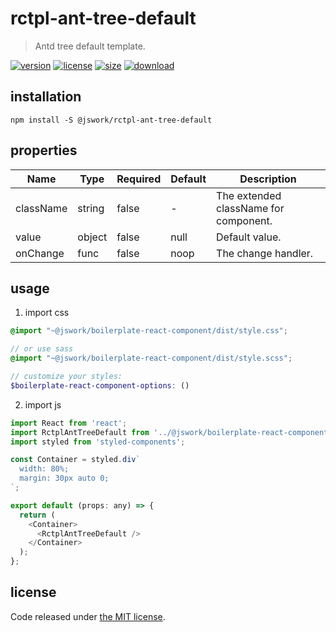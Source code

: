 # rctpl-ant-tree-default
> Antd tree default template.

[![version][version-image]][version-url]
[![license][license-image]][license-url]
[![size][size-image]][size-url]
[![download][download-image]][download-url]

## installation
```shell
npm install -S @jswork/rctpl-ant-tree-default
```

## properties
| Name      | Type   | Required | Default | Description                           |
| --------- | ------ | -------- | ------- | ------------------------------------- |
| className | string | false    | -       | The extended className for component. |
| value     | object | false    | null    | Default value.                        |
| onChange  | func   | false    | noop    | The change handler.                   |


## usage
1. import css
  ```scss
  @import "~@jswork/boilerplate-react-component/dist/style.css";

  // or use sass
  @import "~@jswork/boilerplate-react-component/dist/style.scss";

  // customize your styles:
  $boilerplate-react-component-options: ()
  ```
2. import js
  ```js
  import React from 'react';
  import RctplAntTreeDefault from '../@jswork/boilerplate-react-component';
  import styled from 'styled-components';

  const Container = styled.div`
    width: 80%;
    margin: 30px auto 0;
  `;

  export default (props: any) => {
    return (
      <Container>
        <RctplAntTreeDefault />
      </Container>
    );
  };

  ```

## license
Code released under [the MIT license](https://github.com/afeiship/rctpl-ant-tree-default/blob/master/LICENSE.txt).

[version-image]: https://img.shields.io/npm/v/@jswork/rctpl-ant-tree-default
[version-url]: https://npmjs.org/package/@jswork/rctpl-ant-tree-default

[license-image]: https://img.shields.io/npm/l/@jswork/rctpl-ant-tree-default
[license-url]: https://github.com/afeiship/rctpl-ant-tree-default/blob/master/LICENSE.txt

[size-image]: https://img.shields.io/bundlephobia/minzip/@jswork/rctpl-ant-tree-default
[size-url]: https://github.com/afeiship/rctpl-ant-tree-default/blob/master/dist/rctpl-ant-tree-default.min.js

[download-image]: https://img.shields.io/npm/dm/@jswork/rctpl-ant-tree-default
[download-url]: https://www.npmjs.com/package/@jswork/rctpl-ant-tree-default
